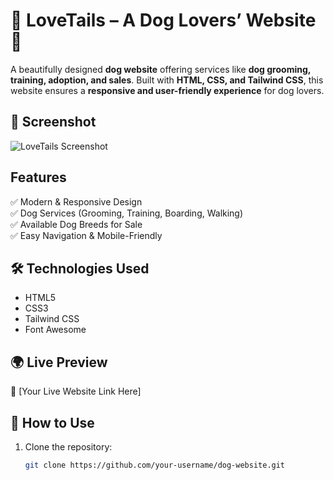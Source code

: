 # 🐶 LoveTails – A Dog Lovers’ Website 🐾

A beautifully designed **dog website** offering services like **dog grooming, training, adoption, and sales**. Built with **HTML, CSS, and Tailwind CSS**, this website ensures a **responsive and user-friendly experience** for dog lovers.  

## 🚀 Screenshot  
![LoveTails Screenshot](screenshot.png)

## Features  
✅ Modern & Responsive Design  
✅ Dog Services (Grooming, Training, Boarding, Walking)  
✅ Available Dog Breeds for Sale  
✅ Easy Navigation & Mobile-Friendly  

## 🛠️ Technologies Used  
- HTML5  
- CSS3  
- Tailwind CSS  
- Font Awesome  

## 🌍 Live Preview  
🔗 [Your Live Website Link Here]  

## 📌 How to Use  
1. Clone the repository:  
   ```bash
   git clone https://github.com/your-username/dog-website.git
